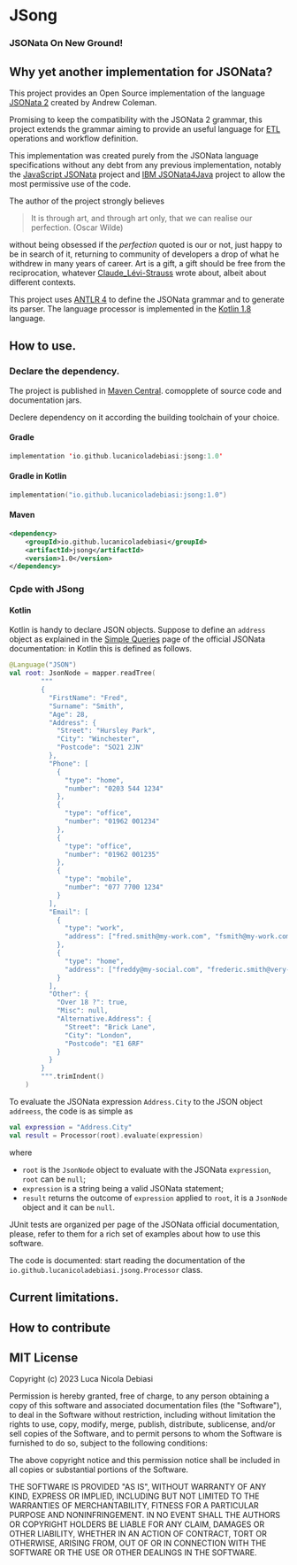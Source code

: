 #   JSong

### JSONata On New Ground!

## Why yet another implementation for JSONata?

This project provides an Open Source implementation of the language
[JSONata 2](https://jsonata.org)
created by Andrew Coleman.

Promising to keep the compatibility with the JSONata 2 grammar,
this project extends the grammar aiming to provide an useful language for 
[ETL](https://en.wikipedia.org/wiki/Extract,_transform,_load)
operations and workflow definition.

This implementation was created purely from the JSONata language specifications
without any debt from any previous implementation, notably the 
[JavaScript JSONata](https://github.com/jsonata-js/jsonata)
project and
[IBM JSONata4Java](https://github.com/IBM/JSONata4Java)
project to allow the most permissive use of the code.

The author of the project strongly believes

> It is through art, and through art only, that we can realise our perfection. (Oscar Wilde)

without being obsessed if the *perfection* quoted is our or not, just happy to be in search of it,
returning to community of developers a drop of what he withdrew in many years of career.
Art is a gift, a gift should be free from the reciprocation, whatever
[Claude_Lévi-Strauss](https://en.wikipedia.org/wiki/Claude_L%C3%A9vi-Strauss)
wrote about, albeit about different contexts.

This project uses
[ANTLR 4](https://www.antlr.org/)
to define the JSONata grammar and to generate its parser.
The language processor is implemented in the
[Kotlin 1.8](https://kotlinlang.org/)
language.

## How to use.

### Declare the dependency.

The project is published in
[Maven Central](https://central.sonatype.com/artifact/io.github.lucanicoladebiasi/jsong/1.0).
comopplete of source code and documentation jars.

Declere dependency on it according the building toolchain of your choice. 

#### Gradle

```kotlin
implementation 'io.github.lucanicoladebiasi:jsong:1.0'
```

#### Gradle in Kotlin

```kotlin
implementation("io.github.lucanicoladebiasi:jsong:1.0")
```

#### Maven

```xml
<dependency>
    <groupId>io.github.lucanicoladebiasi</groupId>
    <artifactId>jsong</artifactId>
    <version>1.0</version>
</dependency>
```

### Cpde with JSong

#### Kotlin

Kotlin is handy to declare JSON objects.
Suppose  to define an `address` object as explained in the [Simple Queries](https://docs.jsonata.org/simple) page
of the official JSONata documentation: in Kotlin this is defined as follows.

```kotlin
@Language("JSON")
val root: JsonNode = mapper.readTree(
        """
        {
          "FirstName": "Fred",
          "Surname": "Smith",
          "Age": 28,
          "Address": {
            "Street": "Hursley Park",
            "City": "Winchester",
            "Postcode": "SO21 2JN"
          },
          "Phone": [
            {
              "type": "home",
              "number": "0203 544 1234"
            },
            {
              "type": "office",
              "number": "01962 001234"
            },
            {
              "type": "office",
              "number": "01962 001235"
            },
            {
              "type": "mobile",
              "number": "077 7700 1234"
            }
          ],
          "Email": [
            {
              "type": "work",
              "address": ["fred.smith@my-work.com", "fsmith@my-work.com"]
            },
            {
              "type": "home",
              "address": ["freddy@my-social.com", "frederic.smith@very-serious.com"]
            }
          ],
          "Other": {
            "Over 18 ?": true,
            "Misc": null,
            "Alternative.Address": {
              "Street": "Brick Lane",
              "City": "London",
              "Postcode": "E1 6RF"
            }
          }
        }
        """.trimIndent()
    )
```

To evaluate the JSONata expression `Address.City` to the JSON object `addreess`, the code is as simple as

```kotlin
val expression = "Address.City" 
val result = Processor(root).evaluate(expression)
```

where

* `root` is the `JsonNode` object to evaluate with the JSONata `expression`, `root` can be `null`;
* `expression` is a string being a valid JSONata statement;
* `result` returns the outcome of `expression` applied to `root`, 
   it is a `JsonNode` object and it can be `null`.

JUnit tests are organized per page of the JSONata official documentation,
please, refer to them for a rich set of examples about how to use this software.

The code is documented: start reading the documentation of the `io.github.lucanicoladebiasi.jsong.Processor` class.

## Current limitations.

## How to contribute

##  MIT License

Copyright (c) 2023 Luca Nicola Debiasi

Permission is hereby granted, free of charge, to any person obtaining
a copy of this software and associated documentation files (the
"Software"), to deal in the Software without restriction, including
without limitation the rights to use, copy, modify, merge, publish,
distribute, sublicense, and/or sell copies of the Software, and to
permit persons to whom the Software is furnished to do so, subject to
the following conditions:

The above copyright notice and this permission notice shall be
included in all copies or substantial portions of the Software.

THE SOFTWARE IS PROVIDED "AS IS", WITHOUT WARRANTY OF ANY KIND,
EXPRESS OR IMPLIED, INCLUDING BUT NOT LIMITED TO THE WARRANTIES OF
MERCHANTABILITY, FITNESS FOR A PARTICULAR PURPOSE AND
NONINFRINGEMENT. IN NO EVENT SHALL THE AUTHORS OR COPYRIGHT HOLDERS BE
LIABLE FOR ANY CLAIM, DAMAGES OR OTHER LIABILITY, WHETHER IN AN ACTION
OF CONTRACT, TORT OR OTHERWISE, ARISING FROM, OUT OF OR IN CONNECTION
WITH THE SOFTWARE OR THE USE OR OTHER DEALINGS IN THE SOFTWARE.


